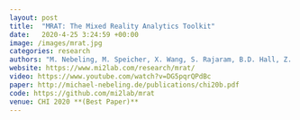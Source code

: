 ```yaml
---
layout: post
title:  "MRAT: The Mixed Reality Analytics Toolkit"
date:   2020-4-25 3:24:59 +00:00
image: /images/mrat.jpg
categories: research
authors: "M. Nebeling, M. Speicher, X. Wang, S. Rajaram, B.D. Hall, Z. Xie, <b>A.R.E. Raistrick</b>, M. Aebersold, E.G. Happ, J. Wang, Y. Sun, L. Zhang, L. Ramsier, R. Kulkarni"
website: https://www.mi2lab.com/research/mrat/
video: https://www.youtube.com/watch?v=DG5pqrQPdBc
paper: http://michael-nebeling.de/publications/chi20b.pdf
code: https://github.com/mi2lab/mrat
venue: CHI 2020 **(Best Paper)**
---
```

